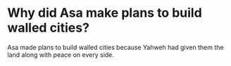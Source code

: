 # Why did Asa make plans to build walled cities?

Asa made plans to build walled cities because Yahweh had given them the land along with peace on every side.
